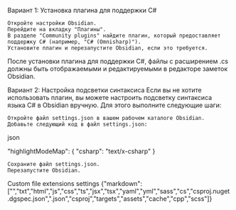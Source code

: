 Вариант 1: Установка плагина для поддержки C#

    Откройте настройки Obsidian.
    Перейдите на вкладку "Плагины".
    В разделе "Community plugins" найдите плагин, который предоставляет поддержку C# (например, "C# (Omnisharp)").
    Установите плагин и перезапустите Obsidian, если это требуется.

После установки плагина для поддержки C#, файлы с расширением .cs должны быть отображаемыми и редактируемыми в редакторе заметок Obsidian.

Вариант 2: Настройка подсветки синтаксиса
Если вы не хотите использовать плагин, вы можете настроить подсветку синтаксиса языка C# в Obsidian вручную. Для этого выполните следующие шаги:

    Откройте файл settings.json в вашем рабочем каталоге Obsidian.
    Добавьте следующий код в файл settings.json:

json

"highlightModeMap": {
  "csharp": "text/x-csharp"
}

    Сохраните файл settings.json.
    Перезапустите Obsidian.


Custom file extensions settings
{"markdown":["","txt","html","js","css","ts","jsx","tsx","yaml","yml","sass","cs","csproj.nuget.dgspec.json",".json","csproj","targets","assets","cache","cpp","scss"]}

